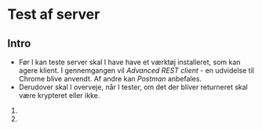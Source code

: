 # Test af server

## Intro
- Før I kan teste server skal I have have et værktøj installeret, som kan agere klient. I gennemgangen vil *Advanced REST client* - en udvidelse til Chrome blive anvendt. Af andre kan *Postman* anbefales. 
- Derudover skal I overveje, når I tester, om det der bliver returneret skal være krypteret eller ikke. 
1. 
2. 
